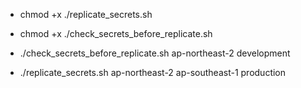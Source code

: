 - chmod +x ./replicate_secrets.sh
- chmod +x ./check_secrets_before_replicate.sh

- ./check_secrets_before_replicate.sh ap-northeast-2 development
- ./replicate_secrets.sh ap-northeast-2 ap-southeast-1 production


